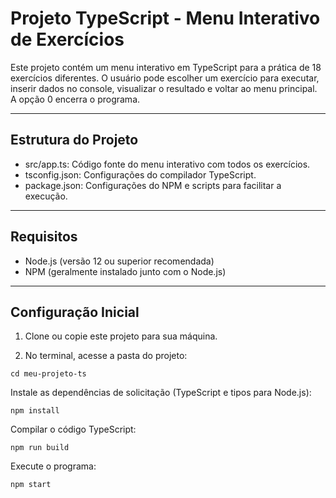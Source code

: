 # Projeto TypeScript - Menu Interativo de Exercícios

Este projeto contém um menu interativo em TypeScript para a prática de 18 exercícios diferentes. O usuário pode escolher um exercício para executar, inserir dados no console, visualizar o resultado e voltar ao menu principal. A opção 0 encerra o programa.

---

## Estrutura do Projeto

- src/app.ts: Código fonte do menu interativo com todos os exercícios.
- tsconfig.json: Configurações do compilador TypeScript.
- package.json: Configurações do NPM e scripts para facilitar a execução.

---

## Requisitos

- Node.js (versão 12 ou superior recomendada)
- NPM (geralmente instalado junto com o Node.js)

---

## Configuração Inicial

1. Clone ou copie este projeto para sua máquina.

2. No terminal, acesse a pasta do projeto:

```
cd meu-projeto-ts
```
Instale as dependências de solicitação (TypeScript e tipos para Node.js):

```
npm install
```
Compilar o código TypeScript:
```
npm run build
```
Execute o programa:
```
npm start
```
